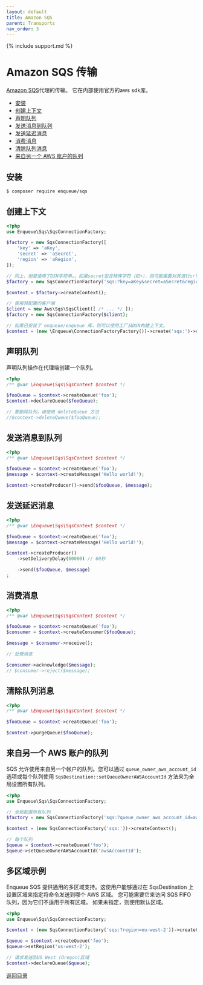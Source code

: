 ```yaml
---
layout: default
title: Amazon SQS
parent: Transports
nav_order: 3
---
```

{% include support.md %}

# Amazon SQS 传输

[Amazon SQS](https://aws.amazon.com/sqs/)代理的传输。
它在内部使用官方的aws sdk库。

* [安装](#安装)
* [创建上下文](#创建上下文)
* [声明队列](#声明队列)
* [发送消息到队列](#发送消息到队列)
* [发送延迟消息](#发送延迟消息)
* [消费消息](#消费消息)
* [清除队列消息](#清除队列消息)
* [来自另一个 AWS 账户的队列](#来自另一个-AWS-账户的队列)

## 安装

```bash
$ composer require enqueue/sqs
```

## 创建上下文

```php
<?php
use Enqueue\Sqs\SqsConnectionFactory;

$factory = new SqsConnectionFactory([
    'key' => 'aKey',
    'secret' => 'aSecret',
    'region' => 'aRegion',
]);

// 同上，但是使用了DSN字符串。。如果secret包含特殊字符（如+），则可能需要对其进行url编码。
$factory = new SqsConnectionFactory('sqs:?key=aKey&secret=aSecret&region=aRegion');

$context = $factory->createContext();

// 使用预配置的客户端
$client = new Aws\Sqs\SqsClient([ /* ... */ ]);
$factory = new SqsConnectionFactory($client);

// 如果已安装了 enqueue/enqueue 库，则可以使用工厂从DSN构建上下文。
$context = (new \Enqueue\ConnectionFactoryFactory())->create('sqs:')->createContext();
```

## 声明队列

声明队列操作在代理端创建一个队列。

```php
<?php
/** @var \Enqueue\Sqs\SqsContext $context */

$fooQueue = $context->createQueue('foo');
$context->declareQueue($fooQueue);

// 要删除队列，请使用 deleteQueue 方法
//$context->deleteQueue($fooQueue);
```

## 发送消息到队列

```php
<?php
/** @var \Enqueue\Sqs\SqsContext $context */

$fooQueue = $context->createQueue('foo');
$message = $context->createMessage('Hello world!');

$context->createProducer()->send($fooQueue, $message);
```

## 发送延迟消息

```php
<?php
/** @var \Enqueue\Sqs\SqsContext $context */

$fooQueue = $context->createQueue('foo');
$message = $context->createMessage('Hello world!');

$context->createProducer()
    ->setDeliveryDelay(60000) // 60秒

    ->send($fooQueue, $message)
;
```

## 消费消息

```php
<?php
/** @var \Enqueue\Sqs\SqsContext $context */

$fooQueue = $context->createQueue('foo');
$consumer = $context->createConsumer($fooQueue);

$message = $consumer->receive();

// 处理消息

$consumer->acknowledge($message);
// $consumer->reject($message);
```

## 清除队列消息

```php
<?php
/** @var \Enqueue\Sqs\SqsContext $context */

$fooQueue = $context->createQueue('foo');

$context->purgeQueue($fooQueue);
```

## 来自另一个 AWS 账户的队列

SQS 允许使用来自另一个帐户的队列。您可以通过 `queue_owner_aws_account_id` 选项或每个队列使用 `SqsDestination::setQueueOwnerAWSAccountId` 方法来为全局设置所有队列。

```php
<?php
use Enqueue\Sqs\SqsConnectionFactory;

// 全局配置所有队列
$factory = new SqsConnectionFactory('sqs:?queue_owner_aws_account_id=awsAccountId');

$context = (new SqsConnectionFactory('sqs:'))->createContext();

// 每个队列
$queue = $context->createQueue('foo');
$queue->setQueueOwnerAWSAccountId('awsAccountId');
```

## 多区域示例

Enqueue SQS 提供通用的多区域支持。这使用户能够通过在 SqsDestination 上设置区域来指定将命令发送到哪个 AWS 区域。
您可能需要它来访问 SQS FIFO 队列，因为它们不适用于所有区域。
如果未指定，则使用默认区域。

```php
<?php
use Enqueue\Sqs\SqsConnectionFactory;

$context = (new SqsConnectionFactory('sqs:?region=eu-west-2'))->createContext();

$queue = $context->createQueue('foo');
$queue->setRegion('us-west-2');

// 请求发送到US West (Oregon)区域
$context->declareQueue($queue);
```

[返回目录](../index.md)
